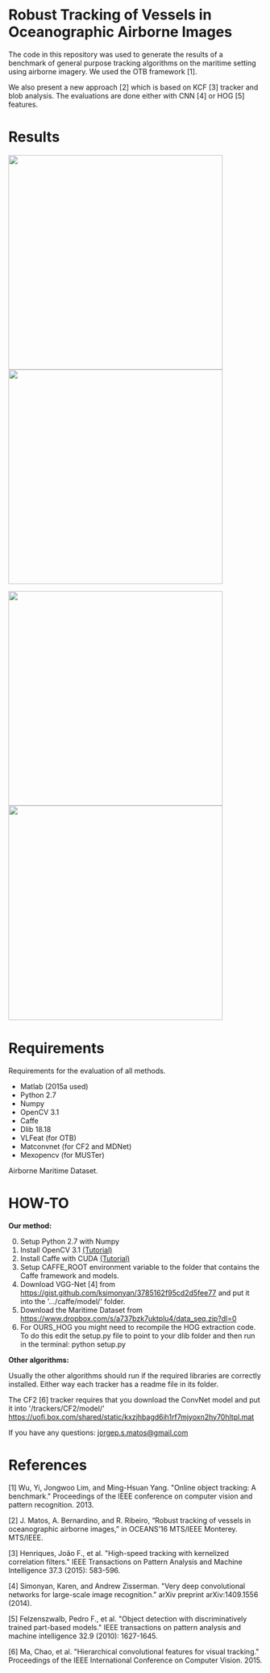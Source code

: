 

# Robust Tracking of Vessels in Oceanographic Airborne Images 

The code in this repository was used to generate the results of a benchmark of general purpose tracking algorithms on the maritime setting using airborne imagery. We used the OTB framework [1].

We also present a new approach [2] which is based on KCF [3] tracker and blob analysis. The evaluations are done either with CNN [4] or HOG [5] features.

# Results

<img src="http://imageshack.com/a/img924/648/scQuoA.png" width="425"/> <img src="http://imageshack.com/a/img921/4269/mLQFyd.png" width="425"/> 

<img src="http://imageshack.com/a/img924/6910/mcFCVi.png" width="425"/> <img src="http://imageshack.com/a/img922/6995/s2erO4.png" width="425"/> 

# Requirements
Requirements for the evaluation of all methods.

- Matlab (2015a used)
- Python 2.7
- Numpy
- OpenCV 3.1
- Caffe 
- Dlib 18.18
- VLFeat (for OTB)
- Matconvnet (for CF2 and MDNet)
- Mexopencv (for MUSTer)

Airborne Maritime Dataset.

# HOW-TO

**Our method:**

  0. Setup Python 2.7 with Numpy
  0. Install OpenCV 3.1 [(Tutorial)](http://www.pyimagesearch.com/2015/06/22/install-opencv-3-0-and-python-2-7-on-ubuntu/)
  0. Install Caffe with CUDA [(Tutorial)](http://caffe.berkeleyvision.org/installation.html)
  0. Setup CAFFE_ROOT environment variable to the folder that contains the Caffe framework and models.
  0. Download VGG-Net [4] from https://gist.github.com/ksimonyan/3785162f95cd2d5fee77 and put it into the '.../caffe/model/' folder.
  0. Download the Maritime Dataset from https://www.dropbox.com/s/a737bzk7uktplu4/data_seq.zip?dl=0
  0. For OURS_HOG you might need to recompile the HOG extraction code. To do this edit the setup.py file to point to your dlib folder and then run in the terminal: python setup.py
  
**Other algorithms:**

Usually the other algorithms should run if the required libraries are correctly installed. Either way each tracker has a readme file in its folder.

The CF2 [6] tracker requires that you download the ConvNet model and put it into '/trackers/CF2/model/' 
https://uofi.box.com/shared/static/kxzjhbagd6ih1rf7mjyoxn2hy70hltpl.mat


If you have any questions: jorgep.s.matos@gmail.com

# References

[1] Wu, Yi, Jongwoo Lim, and Ming-Hsuan Yang. "Online object tracking: A benchmark." Proceedings of the IEEE conference on computer vision and pattern recognition. 2013.

[2] J. Matos, A. Bernardino, and R. Ribeiro, “Robust tracking of vessels in oceanographic airborne
images,” in OCEANS’16 MTS/IEEE Monterey. MTS/IEEE.

[3] Henriques, João F., et al. "High-speed tracking with kernelized correlation filters." IEEE Transactions on Pattern Analysis and Machine Intelligence 37.3 (2015): 583-596.

[4] Simonyan, Karen, and Andrew Zisserman. "Very deep convolutional networks for large-scale image recognition." arXiv preprint arXiv:1409.1556 (2014).

[5] Felzenszwalb, Pedro F., et al. "Object detection with discriminatively trained part-based models." IEEE transactions on pattern analysis and machine intelligence 32.9 (2010): 1627-1645.

[6] Ma, Chao, et al. "Hierarchical convolutional features for visual tracking." Proceedings of the IEEE International Conference on Computer Vision. 2015.


